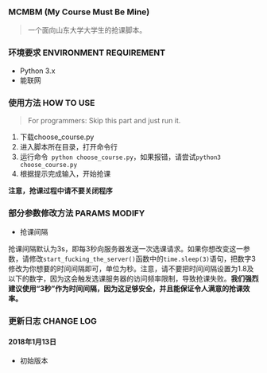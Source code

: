 ### MCMBM (My Course Must Be Mine)

> 一个面向山东大学大学生的抢课脚本。

### 环境要求 ENVIRONMENT REQUIREMENT

* Python 3.x
* 能联网

### 使用方法 HOW TO USE
> For programmers: Skip this part and just run it.

1. 下载choose_course.py
2. 进入脚本所在目录，打开命令行
3. 运行命令``` python choose_course.py```，如果报错，请尝试```python3 choose_course.py```
4. 根据提示完成输入，开始抢课

**注意，抢课过程中请不要关闭程序**

### 部分参数修改方法 PARAMS MODIFY
* 抢课间隔

 抢课间隔默认为3s，即每3秒向服务器发送一次选课请求。如果你想改变这一参数，请修改```start_fucking_the_server()```函数中的```time.sleep(3)```语句，把数字3修改为你想要的时间间隔即可，单位为秒。注意，请不要把时间间隔设置为1.8及以下的数字，因为这会触发选课服务器的访问频率限制，导致抢课失败。**我们强烈建议使用“3秒”作为时间间隔，因为这足够安全，并且能保证令人满意的抢课效率。**

### 更新日志 CHANGE LOG

#### 2018年1月13日
* 初始版本
